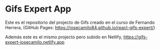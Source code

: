 # Gifs Expert App

Este es el repositorio del projecto de Gifs creado en el curso de Fernando Herrera, (GitHub Pages: https://josecamilo84.github.io/react-gifs-expert/)

Además este es el mismo projecto pero subido en Netlify, https://gifs-expert-josecamilo.netlify.app

